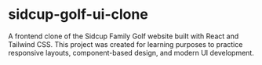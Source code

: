 # sidcup-golf-ui-clone
A frontend clone of the Sidcup Family Golf website built with React and Tailwind CSS. This project was created for learning purposes to practice responsive layouts, component-based design, and modern UI development.
